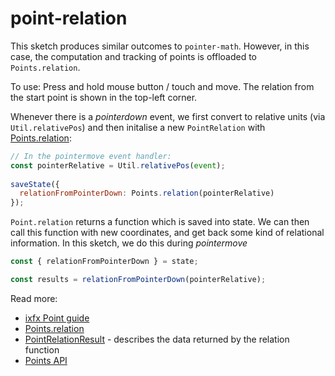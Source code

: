 # point-relation

This sketch produces similar outcomes to `pointer-math`. However, in this case, the computation and tracking of points is offloaded to `Points.relation`.

To use: Press and hold mouse button / touch and move. The relation from the start point is shown in the top-left corner.

Whenever there is a _pointerdown_ event, we first convert to relative units (via `Util.relativePos`) and then initalise a new `PointRelation` with [Points.relation](https://api.ixfx.fun/_ixfx/geometry/Points/relation/):

```js
// In the pointermove event handler:
const pointerRelative = Util.relativePos(event);
 
saveState({ 
  relationFromPointerDown: Points.relation(pointerRelative) 
});
```

`Point.relation` returns a function which is saved into state. We can then call this function with new coordinates, and get back some kind of relational information. In this sketch, we do this during _pointermove_

```js
const { relationFromPointerDown } = state;

const results = relationFromPointerDown(pointerRelative);
```


Read more:
* [ixfx Point guide](https://ixfx.fun/geometry/shapes/point/)
* [Points.relation](https://api.ixfx.fun/_ixfx/geometry/Points/relation/)
* [PointRelationResult](https://api.ixfx.fun/_ixfx/geometry/PointRelationResult/) - describes the data returned by the relation function
* [Points API](https://api.ixfx.fun/_ixfx/geometry/Points/)